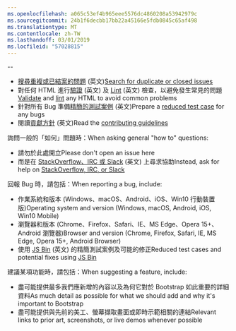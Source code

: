 ```yaml
---
ms.openlocfilehash: a065c53ef4b965eee5576dc4860208a53942979c
ms.sourcegitcommit: 24b1f6decbb17bb22a45166e5fdb0845c65af498
ms.translationtype: MT
ms.contentlocale: zh-TW
ms.lasthandoff: 03/01/2019
ms.locfileid: "57028815"
---
```

--

- <span data-ttu-id="5bd80-101">[搜尋重複或已結案的問題](https://github.com/twbs/bootstrap/issues?utf8=%E2%9C%93&q=is%3Aissue) \(英文\)</span><span class="sxs-lookup"><span data-stu-id="5bd80-101">[Search for duplicate or closed issues](https://github.com/twbs/bootstrap/issues?utf8=%E2%9C%93&q=is%3Aissue)</span></span>
- <span data-ttu-id="5bd80-102">對任何 HTML 進行[驗證](http://validator.w3.org/nu/) \(英文\) 及 [Lint](https://github.com/twbs/bootlint#in-the-browser) \(英文\) 檢查，以避免發生常見的問題</span><span class="sxs-lookup"><span data-stu-id="5bd80-102">[Validate](http://validator.w3.org/nu/) and [lint](https://github.com/twbs/bootlint#in-the-browser) any HTML to avoid common problems</span></span>
- <span data-ttu-id="5bd80-103">針對所有 Bug 準備[精簡的測試案例](https://css-tricks.com/reduced-test-cases/) \(英文\)</span><span class="sxs-lookup"><span data-stu-id="5bd80-103">Prepare a [reduced test case](https://css-tricks.com/reduced-test-cases/) for any bugs</span></span>
- <span data-ttu-id="5bd80-104">閱讀[貢獻方針](https://github.com/twbs/bootstrap/blob/master/CONTRIBUTING.md) \(英文\)</span><span class="sxs-lookup"><span data-stu-id="5bd80-104">Read the [contributing guidelines](https://github.com/twbs/bootstrap/blob/master/CONTRIBUTING.md)</span></span>

<span data-ttu-id="5bd80-105">詢問一般的「如何」問題時：</span><span class="sxs-lookup"><span data-stu-id="5bd80-105">When asking general "how to" questions:</span></span>

- <span data-ttu-id="5bd80-106">請勿於此處開立</span><span class="sxs-lookup"><span data-stu-id="5bd80-106">Please don't open an issue here</span></span>
- <span data-ttu-id="5bd80-107">而是在 [StackOverflow、IRC 或 Slack](https://github.com/twbs/bootstrap/blob/master/README.md#community) \(英文\) 上尋求協助</span><span class="sxs-lookup"><span data-stu-id="5bd80-107">Instead, ask for help on [StackOverflow, IRC, or Slack](https://github.com/twbs/bootstrap/blob/master/README.md#community)</span></span>

<span data-ttu-id="5bd80-108">回報 Bug 時，請包括：</span><span class="sxs-lookup"><span data-stu-id="5bd80-108">When reporting a bug, include:</span></span>

- <span data-ttu-id="5bd80-109">作業系統和版本 (Windows、macOS、Android、iOS、Win10 行動裝置版)</span><span class="sxs-lookup"><span data-stu-id="5bd80-109">Operating system and version (Windows, macOS, Android, iOS, Win10 Mobile)</span></span>
- <span data-ttu-id="5bd80-110">瀏覽器和版本 (Chrome、Firefox、Safari、IE、MS Edge、Opera 15+、Android 瀏覽器)</span><span class="sxs-lookup"><span data-stu-id="5bd80-110">Browser and version (Chrome, Firefox, Safari, IE, MS Edge, Opera 15+, Android Browser)</span></span>
- <span data-ttu-id="5bd80-111">使用 [JS Bin](https://jsbin.com) \(英文\) 的精簡測試案例及可能的修正</span><span class="sxs-lookup"><span data-stu-id="5bd80-111">Reduced test cases and potential fixes using [JS Bin](https://jsbin.com)</span></span>

<span data-ttu-id="5bd80-112">建議某項功能時，請包括：</span><span class="sxs-lookup"><span data-stu-id="5bd80-112">When suggesting a feature, include:</span></span>

- <span data-ttu-id="5bd80-113">盡可能提供最多我們應新增的內容以及為何它對於 Bootstrap 如此重要的詳細資料</span><span class="sxs-lookup"><span data-stu-id="5bd80-113">As much detail as possible for what we should add and why it's important to Bootstrap</span></span>
- <span data-ttu-id="5bd80-114">盡可能提供與先前的美工、螢幕擷取畫面或即時示範相關的連結</span><span class="sxs-lookup"><span data-stu-id="5bd80-114">Relevant links to prior art, screenshots, or live demos whenever possible</span></span>
